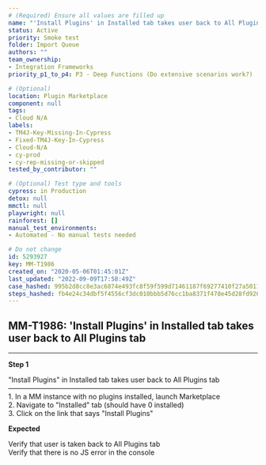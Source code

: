 ```yaml
---
# (Required) Ensure all values are filled up
name: "'Install Plugins' in Installed tab takes user back to All Plugins tab"
status: Active
priority: Smoke test
folder: Import Queue
authors: ""
team_ownership: 
- Integration Frameworks
priority_p1_to_p4: P3 - Deep Functions (Do extensive scenarios work?)

# (Optional)
location: Plugin Marketplace
component: null
tags:
- Cloud N/A
labels: 
- TM4J-Key-Missing-In-Cypress
- Fixed-TM4J-Key-In-Cypress
- Cloud-N/A
- cy-prod
- cy-rep-missing-or-skipped
tested_by_contributor: ""

# (Optional) Test type and tools
cypress: in Production
detox: null
mmctl: null
playwright: null
rainforest: []
manual_test_environments:
- Automated - No manual tests needed

# Do not change
id: 5293927
key: MM-T1986
created_on: "2020-05-06T01:45:01Z"
last_updated: "2022-09-09T17:58:49Z"
case_hashed: 995b2d8cc8e3ac6874e493fc8f59f599d71461187f69277410f27a501152dce1079bedecb04ec87d08b215602a194c8c
steps_hashed: fb4e24c34dbf5f4556cf3dc010bbb5d76cc1ba8371f478e45d28fd9264c6e788ac33368ceaf18bb2de215f39a43d9817
---
```


<!-- (Auto-generated) Based on frontmatter's "key" and "name" -->

## MM-T1986: 'Install Plugins' in Installed tab takes user back to All Plugins tab

---

**Step 1**

"Install Plugins" in Installed tab takes user back to All Plugins tab\
————————————————————————————\
1\. In a MM instance with no plugins installed, launch Marketplace\
2\. Navigate to "Installed" tab (should have 0 installed)\
3\. Click on the link that says "Install Plugins"

**Expected**

Verify that user is taken back to All Plugins tab\
Verify that there is no JS error in the console
